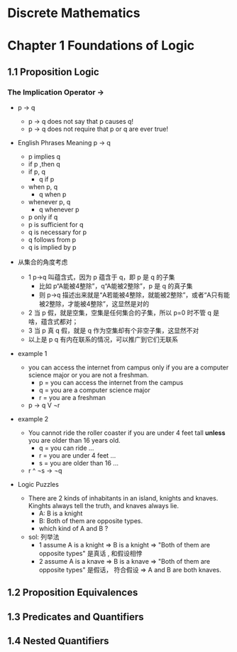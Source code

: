 
# Discrete Mathematics

# Chapter 1 Foundations of Logic

## 1.1 Proposition Logic

### The Implication Operator →

 - p → q
    - p → q does not say that p causes q!
    - p → q does not require that p or q are ever true! 
 - English Phrases Meaning  p → q   
    - p implies q
    - if p ,then q
    - if p, q  
        - q if p
    - when p, q
        - q when p
    - whenever p, q
        - q whenever p
    - p only if q 
    - p is sufficient for q 
    - q is necessary for p
    - q follows from p
    - q is implied by p
 - 从集合的角度考虑
    - 1 p→q 叫蕴含式，因为 p 蕴含于 q，即 p 是 q 的子集 
        - 比如 p“A能被4整除”，q“A能被2整除”，p 是 q 的真子集
        - 则 p->q 描述出来就是“A若能被4整除，就能被2整除”，或者“A只有能被2整除，才能被4整除”，这显然是对的
    - 2 当 p 假，就是空集，空集是任何集合的子集，所以 p=0 时不管 q 是啥，蕴含式都对；
    - 3 当 p 真 q 假，就是 q 作为空集却有个非空子集，这显然不对
    - 以上是 p q 有内在联系的情况，可以推广到它们无联系
 - example 1
    - you can access the internet from campus only if you are a computer science major or you are not a freshman.
        - p = you can access the internet from the campus
        - q = you are a computer science major
        - r = you are a freshman
    - p → q V ¬r
 - example 2
    - You cannot ride the roller coaster if you are under 4 feet tall **unless** you are older than 16 years old.
        - q = you can ride ...
        - r = you are under 4 feet ...
        - s = you are older than 16 ...
     - r ^ ¬s → ¬q

 - Logic Puzzles
    - There are 2 kinds of inhabitants in an island, knights and knaves. Kinghts always tell the truth, and knaves always lie.
        - A: B is a knight
        - B: Both of them are opposite types.
        - which kind of A and B ?
    - sol: 列举法
        - 1 assume A is a knight  => B is a knight => "Both of them are opposite types" 是真话 , 和假设相悖
        - 2 assume A is a knave => B is a knave => "Both of them are opposite types" 是假话，  符合假设 => A and B are both knaves.




## 1.2 Proposition Equivalences

## 1.3 Predicates and Quantifiers

## 1.4 Nested Quantifiers

